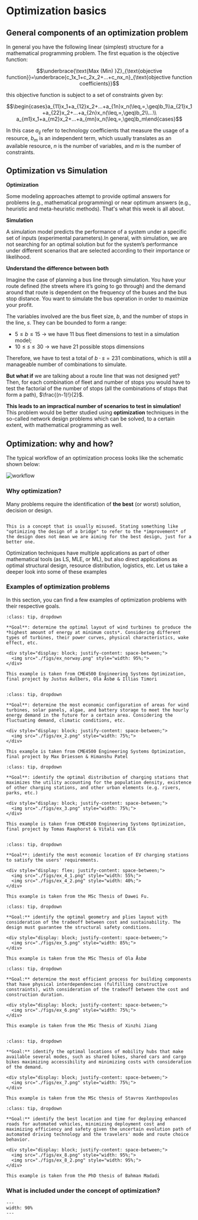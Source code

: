 # Optimization basics

## General components of an optimization problem
In general you have the following linear (simplest) structure for a mathematical programming problem. The first equation is the objective function:

$$\underbrace{\text{Max (Min) }Z}_{\text{objective function}}=\underbrace{c_1x_1+c_2x_2+...+c_nx_n}_{\text{objective function coefficients}}$$

this objective function is subject to a set of constraints given by:

$$\begin{cases}a_{11}x_1+a_{12}x_2+...+a_{1n}x_n(\leq,=,\geq)b_1\\a_{21}x_1+a_{22}x_2+...+a_{2n}x_n(\leq,=,\geq)b_2\\...\\ a_{m1}x_1+a_{m2}x_2+...+a_{mn}x_n(\leq,=,\geq)b_m\end{cases}$$

In this case $a_{ij}$ refer to technology coefficients that measure the usage of a resource, $b_m$ is an independent term, which usually translates as an available resource, $n$ is the number of variables, and $m$ is the number of constraints.

## Optimization vs Simulation

**Optimization**

Some modeling approaches attempt to provide optimal answers for problems (e.g., mathematical programming) or near optimum answers (e.g., heuristic and meta-heuristic methods). That's what this week is all about.

**Simulation**

A simulation model predicts the performance of a system under a specific set of inputs (experimental parameters).In general, with simulation, we are not searching for an optimal solution but for the system’s performance under different scenarios that are selected according to their importance or likelihood.

**Understand the difference between both**

Imagine the case of planning a bus line through simulation. You have your route defined (the streets where it’s going to go through) and the demand around that route is dependent on the
frequency of the buses and the bus stop distance. You want to simulate the bus operation in order to maximize your profit.

The variables involved are the bus fleet size, $b$, and the number of stops in the line, $s$. They can be bounded to form a range:

* $5 \leq b \leq 15$ -> we have 11 bus fleet dimensions to test in a simulation model;
* $10 \leq s \leq 30$ -> we have 21 possible stops dimensions

Therefore, we have to test a total of $b\cdot s=231$ combinations, which is still a manageable number of combinations to simulate.

**But what if** we are talking about a route line that was not designed yet? Then, for each combination of fleet and number of stops you would have to test the factorial of the number of stops (all the combinations of stops that form a path), $\frac{(n-1)!}{2}$.

**This leads to an impractical number of scenarios to test in simulation!** This problem would be better studied using **optimization** techniques in the so-called network design problems which can be solved, to a certain extent, with mathematical programming as well.

## Optimization: why and how?

The typical workflow of an optimization process looks like the schematic shown below:

![workflow](./figs/workflow.png "workflow")

### Why optimization?

Many problems require the identification of **the best** (or worst) solution, decision or design.

```{note} Warning!

This is a concept that is usually misused. Stating something like "optimizing the design of a bridge" to refer to the *improvement* of the design does not mean we are aiming for the best design, just for a better one.

```

Optimization techniques have multiple applications as part of other mathematical tools (as LS, MLE, or ML), but also direct applications as optimal structural design, resource distribution, logistics, etc. Let us take a deeper look into some of these examples

### Examples of optimization problems

In this section, you can find a few examples of optimization problems with their respective goals.

```{admonition} Example 1 - Optimizing the layout of the offshore wind farms in Norway
:class: tip, dropdown

**Goal**: determine the optimal layout of wind turbines to produce the *highest amount of energy at minimum costs*. Considering different types of turbines, their power curves, physical characteristics, wake effect, etc.

<div style="display: block; justify-content: space-between;">
  <img src="./figs/ex_norway.png" style="width: 95%;">
</div>

This example is taken from CME4500 Engineering Systems Optimization, final project by Justus Aulbers, Ola Åsbø & Illias Timori 
​
```

```{admonition} Example 2 - Optimizing the renewable energy configuration for a completely self-sustaining energy system in the Ijsselmeer area in 2050
:class: tip, dropdown

**Goal**: determine the most economic configuration of areas for wind turbines, solar panels, algae, and battery storage to meet the hourly energy demand in the future for a certain area. Considering the fluctuating demand, climatic conditions, etc.

<div style="display: block; justify-content: space-between;">
  <img src="./figs/ex_2.png" style="width: 75%;">
</div>

This example is taken from CME4500 Engineering Systems Optimization, final project​ by Max Driessen & Himanshu Patel ​

```

```{admonition} Example 3 - Optimization of electric vehicles charging station locations
:class: tip, dropdown

**Goal**: identify the optimal distribution of charging stations that maximizes the utility accounting for the population density, existence of other charging stations, and other urban elements (e.g. rivers, parks, etc.)

<div style="display: block; justify-content: space-between;">
  <img src="./figs/ex_3.png" style="width: 75%;">
</div>

This example is taken from CME4500 Engineering Systems Optimization, final project by Tomas Raaphorst & Vitali van Elk 
​​
```

```{admonition} Example 4 - Optimizing the location of new electric vehicle charging stations
:class: tip, dropdown

**Goal**: identify the most economic location of EV charging stations to satisfy the users' requirements.

<div style="display: flex; justify-content: space-between;">
  <img src="./figs/ex_4_1.png" style="width: 55%;">
  <img src="./figs/ex_4_2.png" style="width: 40%;">
</div>

This example is taken from the MSc Thesis of Dawei Fu​.

```

```{admonition} Example 5 - Optimizing monocoque FRP bridges
:class: tip, dropdown

**Goal:** identify the optimal geometry and plies layout with consideration of the tradeoff between cost and sustainability. The design must guarantee the structural safety conditions.

<div style="display: block; justify-content: space-between;">
  <img src="./figs/ex_5.png" style="width: 85%;">
</div>

This example is taken from the MSc Thesis of Ola Åsbø

```

```{admonition} Example 6 - Optimal component level construction schedule
:class: tip, dropdown

**Goal:** determine the most efficient process for building components that have physical interdependencies (fulfilling constructive constraints), with consideration of the tradeoff between the cost and construction duration.

<div style="display: block; justify-content: space-between;">
  <img src="./figs/ex_6.png" style="width: 75%;">
</div>

This example is taken from the MSc Thesis of Xinzhi Jiang 
​
```

```{admonition} Example 7 - Optimizing the location of shared mobility hubs
:class: tip, dropdown

**Goal:** identify the optimal locations of mobility hubs that make available several modes, such as shared bikes, shared cars and cargo bikes maximizing accessibility and minimizing costs with consideration of the demand.

<div style="display: block; justify-content: space-between;">
  <img src="./figs/ex_7.png" style="width: 75%;">
</div>

This example is taken from the MSc thesis ​of Stavros Xanthopoulos

```

```{admonition} Example 8 - Designing road networks for automated vehicles
:class: tip, dropdown

**Goal:** identify the best location and time for deploying enhanced roads for automated vehicles, minimizing deployment cost and maximizing efficiency and safety given the uncertain evolution path of automated driving technology and the travelers' mode and route choice behavior.

<div style="display: block; justify-content: space-between;">
  <img src="./figs/ex_8.png" style="width: 95%;">
  <img src="./figs/ex_8_2.png" style="width: 95%;">
</div>

This example is taken from the PhD thesis ​of Bahman Madadi​

```

### What is included under the concept of optimization?

```{figure} ./figs/concept.png
---
width: 90%
---

```
